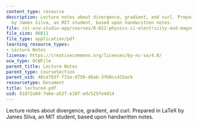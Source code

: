 ```yaml
---
content_type: resource
description: Lecture notes about divergence, gradient, and curl. Prepared in LaTeX
  by James Silva, an MIT student, based upon handwritten notes.
file: /ol-ocw-studio-app/courses/8-022-physics-ii-electricity-and-magnetism-fall-2006/81872a8d7ebea52fe18fedc525fe4d14_lecture4.pdf
file_size: 86811
file_type: application/pdf
learning_resource_types:
- Lecture Notes
license: https://creativecommons.org/licenses/by-nc-sa/4.0/
ocw_type: OCWFile
parent_title: Lecture Notes
parent_type: CourseSection
parent_uid: 40ce783f-f31e-d750-d8ab-3fb0cc415acb
resourcetype: Document
title: lecture4.pdf
uid: 81872a8d-7ebe-a52f-e18f-edc525fe4d14
---
```

Lecture notes about divergence, gradient, and curl. Prepared in LaTeX by James Silva, an MIT student, based upon handwritten notes.